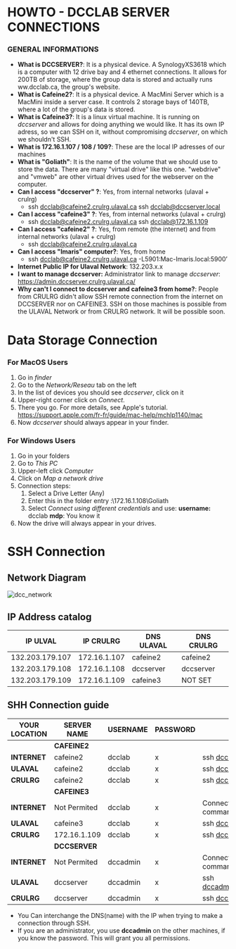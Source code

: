 # HOWTO - DCCLAB SERVER CONNECTIONS
### GENERAL INFORMATIONS

- **What is DCCSERVER?**: It is a physical device. A SynologyXS3618 which is a computer with 12 drive bay and 4 ethernet connections. It allows for 200TB of storage, where the group data is stored and actually runs ww.dcclab.ca, the group's website. 
- **What is Cafeine2?**: It is a physical device. A MacMini Server which is a MacMini inside a server case. It controls 2 storage bays of 140TB, where a lot of the group's data is stored.
- **What is Cafeine3?**: It is a linux virtual machine. It is running on *dccserver* and allows for doing anything we would like. It has its own IP adress, so we can SSH on it, without compromising *dccserver*, on which we shouldn't SSH.
- **What is 172.16.1.107 / 108 / 109?**: These are the local IP adresses of our machines
- **What is "Goliath"**: It is the name of the volume that we should use to store the data. There are many "virtual drive" like this one. "webdrive" and "vmweb" are other virtual drives used for the webserver on the computer.
- **Can I access "dccserver" ?**: Yes, from internal networks (ulaval + crulrg)
  - ssh dcclab@cafeine2.crulrg.ulaval.ca
    ssh dcclab@dccserver.local
- **Can I access "cafeine3" ?**: Yes, from internal networks (ulaval + crulrg)
  - ssh dcclab@cafeine2.crulrg.ulaval.ca
    ssh dcclab@172.16.1.109
- **Can I access "cafeine2" ?**: Yes,  from remote (the internet) and from internal networks (ulaval + crulrg)
  - ssh dcclab@cafeine2.crulrg.ulaval.ca
- **Can I access "lmaris" computer?**: Yes, from home
  - ssh [dcclab@cafeine2.crulrg.ulaval.ca](mailto:dcclab@cafeine2.ulaval.ca) -L5901:Mac-Imaris.local:5900’
- **Internet Public IP for Ulaval Network**: 132.203.x.x
- **I want to manage dccserver:** Administrator link to manage *dccserver*: https://admin.dccserver.crulrg.ulaval.ca/
- **Why can't I connect to  dccserver and cafeine3 from home?**: People from CRULRG didn't allow SSH remote connection from the internet on DCCSERVER nor on CAFEINE3. SSH on those machines is possible from the ULAVAL Network or from CRULRG network. It will be possible soon.





# Data Storage Connection
### For MacOS Users
1. Go in *finder*
2. Go to the *Network/Reseau* tab on the left
3. In the list of devices you should see *dccserver*, click on it
4. Upper-right corner click on *Connect*.
5. There you go. For more details, see Apple's tutorial.
	https://support.apple.com/fr-fr/guide/mac-help/mchlp1140/mac
6. Now *dccserver* should always appear in your finder.

### For Windows Users
1. Go in your folders
2. Go to *This PC*
3. Upper-left click *Computer*
4. Click on *Map a network drive*
5. Connection steps:
	1. Select a Drive Letter (Any)
	2. Enter this in the folder entry :\\172.16.1.108\Goliath
	3. Select *Connect using different credentials* and use:
		**username:** dcclab  		**mdp**: You know it
6. Now the drive will always appear in your drives.





# SSH Connection

## Network Diagram

![dcc_network](C:\Users\marc-\Documents\Github\Documentation\HOWTO\HOWTO-GitHub.assets\dcc_network.png)

## IP Address catalog

|IP ULVAL| IP CRULRG |DNS ULAVAL|DNS CRULRG|
|--|--|--|--|
| 132.203.179.107 | 172.16.1.107 | cafeine2 | cafeine2 |
| 132.203.179.108 | 172.16.1.108 | dccserver | dccserver |
| 132.203.179.109 | 172.16.1.109 | cafeine3 | NOT SET |


## SHH Connection guide
| YOUR LOCATION | SERVER NAME   | USERNAME | PASSWORD | COMMAND                                                      |
| ------------- | ------------- | -------- | -------- | ------------------------------------------------------------ |
|               | **CAFEINE2**  |          |          |                                                              |
| **INTERNET**  | cafeine2      | dcclab   | x        | ssh dcclab@cafeine2.crulrg.ulaval.ca                         |
| **ULAVAL**    | cafeine2      | dcclab   | x        | ssh dcclab@cafeine2.crulrg.ulaval.ca                         |
| **CRULRG**    | cafeine2      | dcclab   | x        | ssh dcclab@cafeine2.local                                    |
|               | **CAFEINE3**  |          |          |                                                              |
| **INTERNET**  | Not Permited  | dcclab   | x        | Connect from *Cafeine2* then use command from CRULRG network |
| **ULAVAL**    | cafeine3      | dcclab   | x        | ssh dcclab@cafeine3.crulrg.ulaval.ca                         |
| **CRULRG**    | 172.16.1.109  | dcclab   | x        | ssh dcclab@172.16.1.109                                      |
|               | **DCCSERVER** |          |          |                                                              |
| **INTERNET**  | Not Permited  | dccadmin | x        | Connect from *Cafeine2* then use command from CRULRG network |
| **ULAVAL**    | dccserver     | dccadmin | x        | ssh dccadmin@dccserver.crulrg.ulaval.ca                      |
| **CRULRG**    | dccserver     | dccadmin | x        | ssh dccadmin@dccserver.local                                 |

- You Can interchange the DNS(name) with the IP when trying to make a connection through SSH.
- If you are an administrator, you use **dccadmin** on the other machines, if you know the password. This will grant you all permissions.

